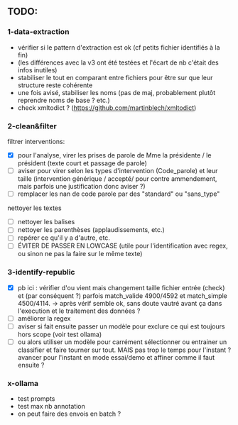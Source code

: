 ## TODO:

### 1-data-extraction
- vérifier si le pattern d'extraction est ok (cf petits fichier identifiés à la fin)
- (les différences avec la v3 ont été testées et l'écart de nb c'était des infos inutiles)
- stabiliser le tout en comparant entre fichiers pour être sur que leur structure reste cohérente
- une fois avisé, stabiliser les noms (pas de maj, probablement plutôt reprendre noms de base ? etc.)
- check xmltodict ? (https://github.com/martinblech/xmltodict)
  
### 2-clean&filter
filtrer interventions:
- [x] pour l'analyse, virer les prises de parole de Mme la présidente / le président (texte court et passage de parole)
- [ ] aviser pour virer selon les types d'intervention (Code_parole) et leur taille (intervention générique / accepté/ pour contre ammendement, mais parfois une justification donc aviser ?)
- [ ] remplacer les nan de code parole par des "standard" ou "sans_type"

nettoyer les textes
- [ ] nettoyer les balises
- [ ] nettoyer les parenthèses (applaudissements, etc.)
- [ ] repérer ce qu'il y a d'autre, etc.
- [ ] ÉVITER DE PASSER EN LOWCASE (utile pour l'identification avec regex, ou sinon ne pas la faire sur le même texte)

### 3-identify-republic
- [x] pb ici : vérifier d'ou vient mais changement taille fichier entrée (check) et (par conséquent ?) parfois match_valide 4900/4592 et match_simple 4500/4114. -> après vérif semble ok, sans doute vautré avant ça dans l'execution et le traitement des données ?
- [ ] améliorer la regex
- [ ] aviser si fait ensuite passer un modèle pour exclure ce qui est toujours hors scope (voir test ollama)
- [ ] ou alors utiliser un modèle pour carrément sélectionner ou entrainer un classifier et faire tourner sur tout. MAIS pas trop le temps pour l'instant ? avancer pour l'instant en mode essai/demo et affiner comme il faut ensuite ?

### x-ollama
- test prompts
- test max nb annotation
- on peut faire des envois en batch ?